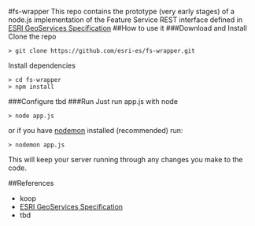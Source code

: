 #fs-wrapper
This repo contains the prototype (very early stages) of a node.js implementation of the Feature Service REST interface defined in [ESRI GeoServices Specification](http://resources.arcgis.com/en/help/rest/apiref/index.html?featureserver.html)
##How to use it
###Download and Install
Clone the repo

    > git clone https://github.com/esri-es/fs-wrapper.git
    
Install dependencies

    > cd fs-wrapper
    > npm install

###Configure
tbd
###Run
Just run app.js with node

    > node app.js

or if you have [nodemon](http://nodemon.io/) installed (recommended) run:
  
    > nodemon app.js

This will keep your server running through any changes you make to the code.

##References
* koop
* [ESRI GeoServices Specification](http://resources.arcgis.com/en/help/rest/apiref/index.html?featureserver.html)
* tbd
